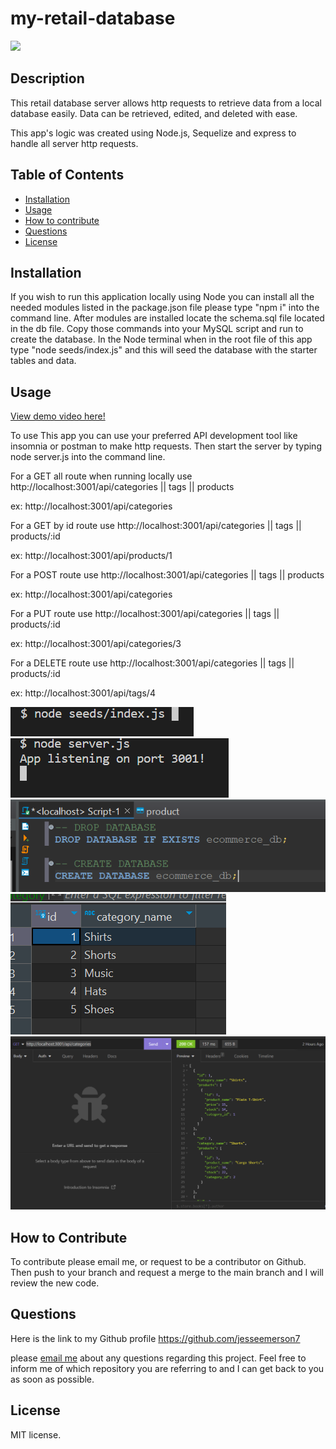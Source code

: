 # my-retail-database

  <img src= 'https://img.shields.io/badge/License-MIT-blue'>

## Description

This retail database server allows http requests to retrieve data from a local database easily. Data can be retrieved, edited, and deleted with ease.

This app's logic was created using Node.js, Sequelize and express to handle all server http requests.

## Table of Contents

- [Installation](#installation)
- [Usage](#usage)
- [How to contribute](#how-to-contribute)
- [Questions](#questions)
- [License](#license)

## Installation

If you wish to run this application locally using Node you can install all the needed modules listed in the package.json file please type "npm i" into the command line. After modules are installed locate the schema.sql file located in the db file. Copy those commands into your MySQL script and run to create the database. In the Node terminal when in the root file of this app type "node seeds/index.js" and this will seed the database with the starter tables and data.

## Usage

[View demo video here!](https://drive.google.com/file/d/1fUCjDn5wdplaDI9xdYR-QxOEpR9XJLRN/view?usp=sharing)

To use This app you can use your preferred API development tool like insomnia or postman to make http requests. Then start the server by typing node server.js into the command line.

For a GET all route when running locally use http://localhost:3001/api/categories || tags || products

ex: http://localhost:3001/api/categories

For a GET by id route use http://localhost:3001/api/categories || tags || products/:id

ex: http://localhost:3001/api/products/1

For a POST route use http://localhost:3001/api/categories || tags || products

ex: http://localhost:3001/api/categories

For a PUT route use http://localhost:3001/api/categories || tags || products/:id

ex: http://localhost:3001/api/categories/3

For a DELETE route use http://localhost:3001/api/categories || tags || products/:id

ex: http://localhost:3001/api/tags/4

![Alt text](assets/images/Screenshot%202023-05-04%20214328.png)
![Alt text](assets/images/Screenshot%202023-05-04%20214344.png)
![Alt text](assets/images/Screenshot%202023-05-04%20214515.png)
![Alt text](assets/images/Screenshot%202023-05-04%20214533.png)
![Alt text](assets/images/Screenshot%202023-05-04%20214930.png)

## How to Contribute

To contribute please email me, or request to be a contributor on Github. Then push to your branch and request a merge to the main branch and I will review the new code.

## Questions

Here is the link to my Github profile https://github.com/jesseemerson7

please <a href="mailto:jesseemerson7@gmail.com">email me</a> about any questions regarding this project. Feel free to inform me of which repository you are referring to and I can get back to you as soon as possible.

## License

MIT license.
